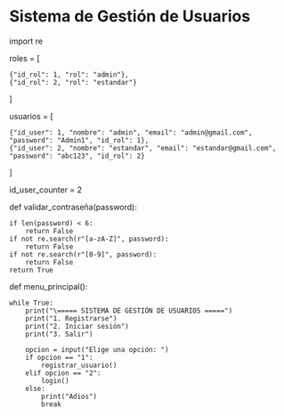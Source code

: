 # Sistema de Gestión de Usuarios 
import re

roles = [

    {"id_rol": 1, "rol": "admin"},
    {"id_rol": 2, "rol": "estandar"}
]

usuarios = [

    {"id_user": 1, "nombre": "admin", "email": "admin@gmail.com", "password": "Admin1", "id_rol": 1},
    {"id_user": 2, "nombre": "estandar", "email": "estandar@gmail.com", "password": "abc123", "id_rol": 2}
]

id_user_counter = 2

def validar_contraseña(password):

    if len(password) < 6: 
        return False
    if not re.search(r"[a-zA-Z]", password):
        return False
    if not re.search(r"[0-9]", password):
        return False
    return True

def menu_principal(): 

    while True:
        print("\===== SISTEMA DE GESTIÓN DE USUARIOS =====")
        print("1. Registrarse")
        print("2. Iniciar sesión")
        print("3. Salir")
        
        opcion = input("Elige una opción: ")
        if opcion == "1":
            registrar_usuario()
        elif opcion == "2":
            login()
        else: 
            print("Adios")
            break
